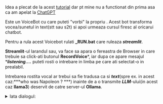 
Idea a plecat de la acest [tutorial](https://github.com/iamaziz/llm-voice-bot) dar pt mine nu a functionat din prima asa ca am apelat la [ChatGPT](https://chatgpt.com/c/b69c44f2-836b-43f0-b696-c83ed413f290)

Este un VoiceBot cu care puteti "vorbi" la propriu 
.
Acest bot transforma vocea/sunetul in text(stt sau s2t) si apoi urmeaza cursul firesc al oricarui chatbot.

Pentru a rula acest Voicebot rulati **_RUN.bat** care ruleaza ***streamlit***.

**Streamlit**-ul larandul sau, va face sa apara o fereastra de Browser in care trebuie sa click-ati butonul **RecordVoice***, iar dupa ce apare mesajul ****listening....*** puteti rosti o intrebare in limba pe care ati selectat-o in prealabil.

Intrebarea rostita vocal ar trebui sa fie tradusa ca si ***text***(spre ex. in acest caz:***who was Napoleon ? ***)  inainte de a o transmite ***LLM***-ului(in acest caz **llama3**) deservit de catre server-ul **Ollama**.

<details><summary>Iata dialogul:</summary>
<hr/>
"""
Voice Bot with LLaMA 3
Select Language

en-US

Listening...

Recognized: who was Napoleon

Question: who was Napoleon

Response: Napoleon Bonaparte (1769-1821) was a French military and political leader who rose to prominence during the late 18th century and early 19th century. He is considered one of the most influential figures in modern history, known for his military conquests, administrative reforms, and lasting impact on European politics.

Early Life and Career:

Napoleon was born in Ajaccio, Corsica (then a French colony), to Carlo Buonaparte and Letizia Ramolino. His family was of Italian descent and had connections to the French aristocracy. Napoleon studied at the École Militaire in Paris and later attended the École Polytechnique.

In 1796, Napoleon married Joséphine Beauharnais, and they had one son, Napoléon II (1811-1832). He quickly rose through the ranks of the French military during the French Revolution, becoming a brigadier general at age 26. His military successes earned him recognition and admiration from the French people.

Rise to Power:

In 1799, Napoleon overthrew the Directory, the ruling council of France, and established the Consulate, with himself as First Consul. He centralized power, reformed education, administration, and finance, and expanded the country's borders through military conquests.

Napoleon reorganized Europe, creating a system of alliances and diplomacy that lasted for centuries. His military campaigns led to the creation of the Napoleonic Code, a set of civil laws that emphasized equality before the law, the separation of powers, and individual rights.

Empire and Downfall:

In 1804, Napoleon declared himself Emperor of France, marking the beginning of the French Empire. He reorganized Europe into a system of client states, with France at its center. His military campaigns led to the creation of new territories, such as the Confederation of the Rhine (a loose alliance of German states) and the Italian Republic.

However, Napoleon's aggressive expansion and military defeats in Russia (1812) and Spain (1813-1814) weakened his power. The Sixth Coalition, an alliance of European powers, eventually defeated him at the Battle of Leipzig in 1813 and again at Waterloo in 1815.

Exile and Legacy:

Napoleon was exiled to the island of Elba, Italy, where he remained for a brief period before escaping and briefly regaining power in France (Hundred Days). He was ultimately defeated and exiled again, this time to the remote island of Saint Helena, where he died in 1821.

Despite his defeat, Napoleon's legacy has endured. He is remembered as a brilliant military strategist, a skilled politician, and a visionary leader who transformed Europe and left a lasting impact on modern history.

"""
<hr/>
</details>
